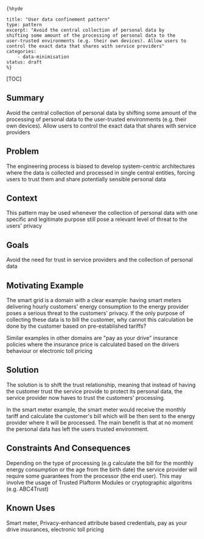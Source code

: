     {%hyde

    title: "User data confinement pattern"
    type: pattern
    excerpt: "Avoid the central collection of personal data by
    shifting some amount of the processing of personal data to the
    user-trusted environments (e.g. their own devices). Allow users to
    control the exact data that shares with service providers"
    categories: 
        - data-minimisation
    status: draft
    %}

[TOC]


## Summary

Avoid the central collection of personal data by shifting some amount
of the processing of personal data to the user-trusted environments
(e.g. their own devices). Allow users to control the exact data that
shares with service providers
## Problem

The engineering process is biased to develop system-centric
architectures where the data is collected and processed in single
central entities, forcing users to trust them and share potentially
sensible personal data
## Context

This pattern may be used whenever the collection of personal data with
one specific and legitimate purpose still pose a relevant level of
threat to the users' privacy
## Goals

Avoid the need for trust in service providers and the collection of
personal data
## Motivating Example

The smart grid is a domain with a clear example: having smart meters
delivering hourly customers' energy consumption to the energy provider
poses a serious threat to the customers' privacy. If the only purpose
of collecting these data is to bill the customer, why cannot this
calculation be done by the customer based on pre-established tariffs?

Similar examples in other domains are "pay as your drive" insurance
policies where the insurance price is calculated based on the drivers
behaviour or electronic toll pricing
## Solution

The solution is to shift the trust relationship, meaning that instead
of having the customer trust the service provide to protect its
personal data, the service provider now haves to trust the customers'
processing.

In the smart meter example, the smart meter would receive the monthly
tariff and calculate the customer's bill which will be then sent to
the energy provider where it will be processed. The main benefit is
that at no moment the personal data has left the users trusted
environment.
## Constraints And Consequences

Depending on the type of processing (e.g calculate the bill for the
monthly energy consumption or the age from the birth date) the service
provider will require some guarantees from the processor (the end
user). This may involve the usage of Trusted Plaftorm Modules or
cryptographic algoritms (e.g. ABC4Trust)
## Known Uses

Smart meter, Privacy-enhanced attribute based credentials, pay as your
drive insurances, electronic toll pricing
